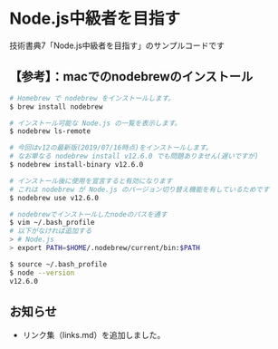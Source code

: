 # Node.js中級者を目指す

技術書典7「Node.js中級者を目指す」のサンプルコードです

## 【参考】：macでのnodebrewのインストール

```sh
# Homebrew で nodebrew をインストールします。
$ brew install nodebrew

# インストール可能な Node.js の一覧を表示します。
$ nodebrew ls-remote

# 今回はv12の最新版(2019/07/16時点)をインストールします。
# なお単なる nodebrew install v12.6.0 でも問題ありません(遅いですが) 
$ nodebrew install-binary v12.6.0

# インストール後に使用を宣言すると有効になります
# これは nodebrew が Node.js のバージョン切り替え機能を有しているためです
$ nodebrew use v12.6.0

# nodebrewでインストールしたnodeのパスを通す
$ vim ~/.bash_profile 
# 以下がなければ追加する
> # Node.js
> export PATH=$HOME/.nodebrew/current/bin:$PATH

$ source ~/.bash_profile
$ node --version
v12.6.0
```

## お知らせ

* リンク集（links.md）を追加しました。
